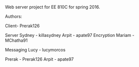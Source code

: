 Web server project for EE 810C for spring 2016.

Authors:

Client- Prerak126

Server
	Sydney - killasydney
    Arpit - apate97
Encryption
	Mariam - MChatha91

Messaging
Lucy - lucymorcos

 
Prerak - Prerak126
Arpit - apate97
